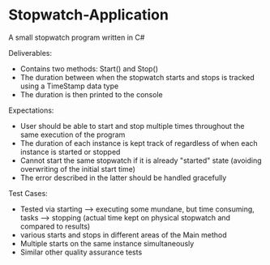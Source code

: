 # Stopwatch-Application

A small stopwatch program written in C#

Deliverables:
- Contains two methods: Start() and Stop()
- The duration between when the stopwatch starts and stops is tracked using a TimeStamp data type
- The duration is then printed to the console

Expectations:

- User should be able to start and stop multiple times throughout the same execution of the program
- The duration of each instance is kept track of regardless of when each instance is started or stopped
- Cannot start the same stopwatch if it is already "started" state (avoiding overwriting of the initial start time)
- The error described in the latter should be handled gracefully

Test Cases:

- Tested via starting --> executing some mundane, but time consuming, tasks --> stopping (actual time kept on physical stopwatch and         compared to results)
- various starts and stops in different areas of the Main method
- Multiple starts on the same instance simultaneously
- Similar other quality assurance tests
